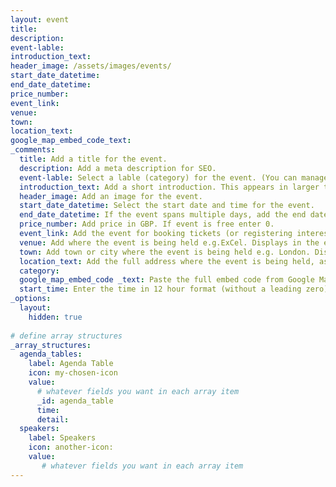 ```yaml
---
layout: event
title:
description:
event-lable:
introduction_text:
header_image: /assets/images/events/
start_date_datetime:
end_date_datetime:
price_number: 
event_link:
venue:
town:
location_text:
google_map_embed_code_text:
_comments:
  title: Add a title for the event. 
  description: Add a meta description for SEO.
  event-lable: Select a lable (category) for the event. (You can manage labels on the Event Lables editor.) 
  introduction_text: Add a short introduction. This appears in larger text on the event listing and as the synopsis on the events homepage. 
  header_image: Add an image for the event. 
  start_date_datetime: Select the start date and time for the event. 
  end_date_datetime: If the event spans multiple days, add the end date and time. (If single day leave blank.)
  price_number: Add price in GBP. If event is free enter 0.
  event_link: Add the event for booking tickets (or registering interest, etc). 
  venue: Add where the event is being held e.g.ExCel. Displays in the event summaries. 
  town: Add town or city where the event is being held e.g. London. Displays in the event summaries. 
  location_text: Add the full address where the event is being held, as found on Google Maps e.g. Excel, One Western Gateway, Royal Victoria Dock, London, XGL E16 1XL. Displays above the embedded Google Map. 
  category: 
  google_map_embed_code _text: Paste the full embed code from Google Maps. 
  start_time: Enter the time in 12 hour format (without a leading zero). Add the am/pm suffix. e.g. 9:00 am
_options:
  layout:
    hidden: true
    
# define array structures
_array_structures:
  agenda_tables:
    label: Agenda Table
    icon: my-chosen-icon
    value:
      # whatever fields you want in each array item
      _id: agenda_table
      time:
      detail:
  speakers:
    label: Speakers
    icon: another-icon:
    value:
       # whatever fields you want in each array item
---
```

